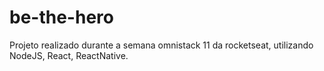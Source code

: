 # be-the-hero
Projeto realizado durante a semana omnistack 11 da rocketseat, utilizando NodeJS, React, ReactNative.
